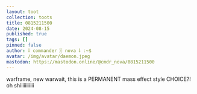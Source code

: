 ```yaml
---
layout: toot
collection: toots
title: 0815211500
date: 2024-08-15
published: true
tags: []
pinned: false
author: ⸸ commander ░ nova ⸸ :~$
avatar: /img/avatar/daemon.jpeg
mastodon: https://mastodon.online/@cmdr_nova/0815211500
---
```


warframe, new warwait, this is a PERMANENT mass effect style CHOICE?! oh shiiiiiiiiiii
